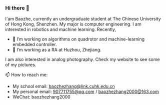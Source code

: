### Hi there 👋

<!--
**zhangbaozhe/zhangbaozhe** is a ✨ _special_ ✨ repository because its `README.md` (this file) appears on your GitHub profile.

Here are some ideas to get you started:

- 🔭 I’m currently working on ...
- 🌱 I’m currently learning ...
- 👯 I’m looking to collaborate on ...
- 🤔 I’m looking for help with ...
- 💬 Ask me about ...
- 📫 How to reach me: ...
- 😄 Pronouns: ...
- ⚡ Fun fact: ...
-->

I'am Baozhe, currently an undergraduate student at The Chinese University of Hong Kong, Shenzhen. My major is computer engineering. I am interested in robotics and machine learning. Recently, 
- 🔭 I’m working on algorithms on quadrotor and machine-learning embedded controller.
- 🌱 I’m working as a RA at Huzhou, Zhejiang.  

I am also interested in analog photography. Check my website to see some of my pictures. 

📫 How to reach me: 
- My school email: baozhezhang@link.cuhk.edu.cn
- My personal email: 907711755@qq.com / baozhezhang2000@163.com
- WeChat: baozhezhang2000


